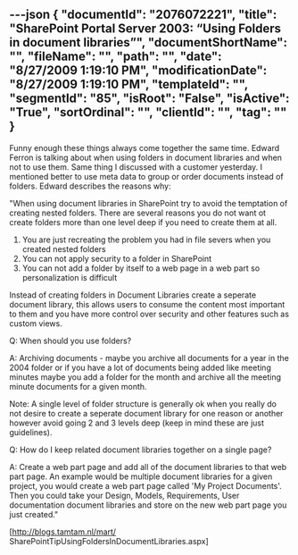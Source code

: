 ---json
{
  "documentId": "2076072221",
  "title": "SharePoint Portal Server 2003: “Using Folders in document libraries”",
  "documentShortName": "",
  "fileName": "",
  "path": "",
  "date": "8/27/2009 1:19:10 PM",
  "modificationDate": "8/27/2009 1:19:10 PM",
  "templateId": "",
  "segmentId": "85",
  "isRoot": "False",
  "isActive": "True",
  "sortOrdinal": "",
  "clientId": "",
  "tag": ""
}
---

Funny enough these things always come together the same time. Edward Ferron is talking about when using folders in document libraries and when not to use them. Same thing I discussed with a customer yesterday. I mentioned better to use meta data to group or order documents instead of folders. Edward describes the reasons why:

&quot;When using document libraries in SharePoint try to avoid the temptation of creating nested folders.  There are several reasons you do not want ot create folders more than one level deep if you need to create them at all.

   1. You are just recreating the problem you had in file severs when you created nested folders
   2. You can not apply security to a folder in SharePoint
   3. You can not add a folder by itself to a web page in a web part so personalization is difficult

Instead of creating folders in Document Libraries create a seperate document library, this allows users to consume the content most important to them and you have more control over security and other features such as custom views.

Q: When should you use folders?

A: Archiving documents - maybe you archive all documents for a year in the 2004 folder or if you have a lot of documents being added like meeting minutes maybe you add a folder for the month and archive all the meeting minute documents for a given month.

Note: A single level of folder structure is generally ok when you really do not desire to create a seperate document library for one reason or another however avoid going 2 and 3 levels deep (keep in mind these are just guidelines).

Q: How do I keep related document libraries together on a single page?

A: Create a web part page and add all of the document libraries to that web part page.  An example would be multiple document libraries for a given project, you would create a web part page called 'My Project Documents'.  Then you could take your Design, Models, Requirements, User documentation document libraries and store on the new web part page you just created.&quot;

[http://blogs.tamtam.nl/mart/
    SharePointTipUsingFoldersInDocumentLibraries.aspx]
